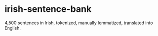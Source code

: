 # irish-sentence-bank
4,500 sentences in Irish, tokenized, manually lemmatized, translated into English.
